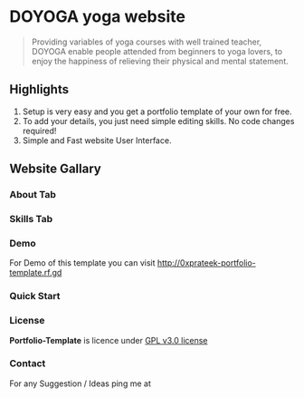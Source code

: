 # DOYOGA yoga website

> Providing variables of yoga courses with well trained teacher, DOYOGA enable people attended from beginners to yoga lovers, to enjoy the happiness of relieving their physical and mental statement.  

## Highlights 
1. Setup is very easy and you get a portfolio template of your own for free.
2. To add your details, you just need simple editing skills. No code changes required!
3. Simple and Fast website User Interface.

## Website Gallary
### About Tab


### Skills Tab


### Demo
For Demo of this template you can visit http://0xprateek-portfolio-template.rf.gd

### Quick Start



### License
**Portfolio-Template** is licence under [GPL v3.0 license](https://www.gnu.org/licenses/gpl-3.0.en.html)

### Contact
For any Suggestion / Ideas ping me at 
